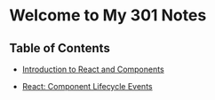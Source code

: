 # Welcome to My 301 Notes 

## Table of Contents 

* [Introduction to React and Components](IntroReact&Components.md)

* [React: Component Lifecycle Events](React:LifeCycle.md)

